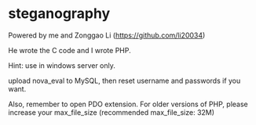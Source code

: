 # steganography

Powered by me and Zonggao Li (https://github.com/li20034)

He wrote the C code and I wrote PHP.

Hint: use in windows server only. 

upload nova_eval to MySQL, then reset username and passwords if you want.

Also, remember to open PDO extension. For older versions of PHP, please increase your max_file_size (recommended max_file_size: 32M)
